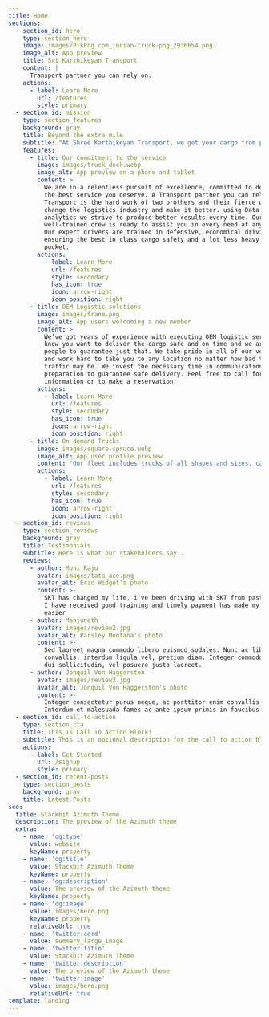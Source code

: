 ```yaml
---
title: Home
sections:
  - section_id: hero
    type: section_hero
    image: images/PikPng.com_indian-truck-png_2936654.png
    image_alt: App preview
    title: Sri Karthikeyan Transport
    content: |
      Transport partner you can rely on.
    actions:
      - label: Learn More
        url: /features
        style: primary
  - section_id: mission
    type: section_features
    background: gray
    title: Beyond the extra mile
    subtitle: "At Shree Karthikeyan Transport, we get your cargo from point A to B with safety and with ease.\_We thrive for customer satisfaction working hard to go beyond the extra mile: we’ll work whenever our clients need us, offering worry-free, quality service at a great price. Contact us today, we've got you covered."
    features:
      - title: Our commitment to the service
        image: images/truck_dock.webp
        image_alt: App preview on a phone and tablet
        content: >
          We are in a relentless pursuit of excellence, committed to delivering
          the best service you deserve. A Transport partner you can rely on, S.K
          Transport is the hard work of two brothers and their fierce will to
          change the logistics industry and make it better. using Data and
          analytics we strive to produce better results every time. Our
          well-trained crew is ready to assist you in every need at any time,
          Our expert drivers are trained in defensive, economical driving
          ensuring the best in class cargo safety and a lot less heavy on the
          pocket.
        actions:
          - label: Learn More
            url: /features
            style: secondary
            has_icon: true
            icon: arrow-right
            icon_position: right
      - title: OEM Logistic solutions
        image: images/frane.png
        image_alt: App users welcoming a new member
        content: >
          We’ve got years of experience with executing OEM logistic services. We
          know you want to deliver the cargo safe and on time and we are the
          people to guarantee just that. We take pride in all of our vehicles
          and work hard to take you to any location no matter how bad the
          traffic may be. We invest the necessary time in communication and
          preparation to guarantee safe delivery. Feel free to call for more
          information or to make a reservation.
        actions:
          - label: Learn More
            url: /features
            style: secondary
            has_icon: true
            icon: arrow-right
            icon_position: right
      - title: On demand Trucks
        image: images/square-spruce.webp
        image_alt: App user profile preview
        content: "Our fleet includes trucks of all shapes and sizes, catering to your needs. Flat beds, closed containers, Vehicle carriers, up to 16 tonne capacity vehicles are currently\_available, and we are growing every day, adding new members to our fleet constantly, our partner program enables us to collaborate with other fleet owners to enable seamless transportation.\n"
        actions:
          - label: Learn More
            url: /features
            style: secondary
            has_icon: true
            icon: arrow-right
            icon_position: right
  - section_id: reviews
    type: section_reviews
    background: gray
    title: Testimonials
    subtitle: Here is what our stakeholders say..
    reviews:
      - author: Muni Raju
        avatar: images/tata_ace.png
        avatar_alt: Eric Widget's photo
        content: >-
          SKT has changed my life, i've been driving with SKT from past 2 years,
          I have received good training and timely payment has made my life much
          easier
      - author: Manjunath
        avatar: images/review2.jpg
        avatar_alt: Parsley Montana's photo
        content: >-
          Sed laoreet magna commodo libero euismod sodales. Nunc ac libero
          convallis, interdum ligula vel, pretium diam. Integer commodo sem at
          dui sollicitudin, vel posuere justo laoreet.
      - author: Jonquil Von Haggerston
        avatar: images/review3.jpg
        avatar_alt: Jonquil Von Haggerston's photo
        content: >-
          Integer consectetur purus neque, ac porttitor enim convallis vitae.
          Interdum et malesuada fames ac ante ipsum primis in faucibus.
  - section_id: call-to-action
    type: section_cta
    title: This Is Call To Action Block!
    subtitle: This is an optional description for the call to action block.
    actions:
      - label: Get Started
        url: /signup
        style: primary
  - section_id: recent-posts
    type: section_posts
    background: gray
    title: Latest Posts
seo:
  title: Stackbit Azimuth Theme
  description: The preview of the Azimuth theme
  extra:
    - name: 'og:type'
      value: website
      keyName: property
    - name: 'og:title'
      value: Stackbit Azimuth Theme
      keyName: property
    - name: 'og:description'
      value: The preview of the Azimuth theme
      keyName: property
    - name: 'og:image'
      value: images/hero.png
      keyName: property
      relativeUrl: true
    - name: 'twitter:card'
      value: summary_large_image
    - name: 'twitter:title'
      value: Stackbit Azimuth Theme
    - name: 'twitter:description'
      value: The preview of the Azimuth theme
    - name: 'twitter:image'
      value: images/hero.png
      relativeUrl: true
template: landing
---
```

